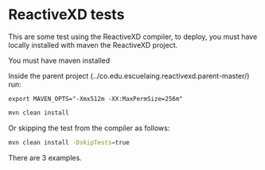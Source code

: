 # ReactiveXD tests

  This are some test using the ReactiveXD compiler, to deploy, you must have locally installed with maven the ReactiveXD project.

  You must have maven installed

  Inside the parent project (../co.edu.escuelaing.reactivexd.parent-master/) run:

```
export MAVEN_OPTS="-Xmx512m -XX:MaxPermSize=256m"
```

```bash
mvn clean install
```

Or skipping the test from the compiler as follows:
```bash
mvn clean install -DskipTests=true
```

There are 3 examples.
